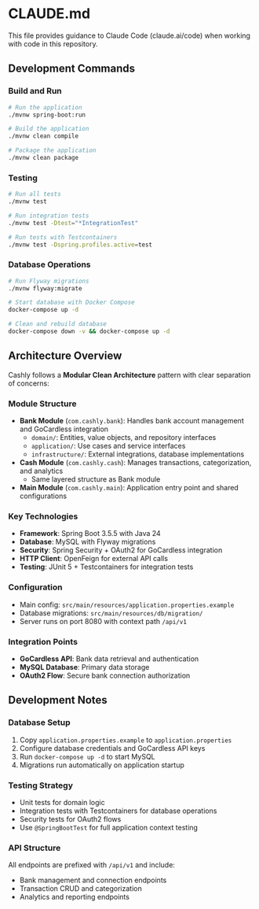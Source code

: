 # CLAUDE.md

This file provides guidance to Claude Code (claude.ai/code) when working with code in this repository.

## Development Commands

### Build and Run
```bash
# Run the application
./mvnw spring-boot:run

# Build the application
./mvnw clean compile

# Package the application
./mvnw clean package
```

### Testing
```bash
# Run all tests
./mvnw test

# Run integration tests
./mvnw test -Dtest="*IntegrationTest"

# Run tests with Testcontainers
./mvnw test -Dspring.profiles.active=test
```

### Database Operations
```bash
# Run Flyway migrations
./mvnw flyway:migrate

# Start database with Docker Compose
docker-compose up -d

# Clean and rebuild database
docker-compose down -v && docker-compose up -d
```

## Architecture Overview

Cashly follows a **Modular Clean Architecture** pattern with clear separation of concerns:

### Module Structure
- **Bank Module** (`com.cashly.bank`): Handles bank account management and GoCardless integration
  - `domain/`: Entities, value objects, and repository interfaces
  - `application/`: Use cases and service interfaces  
  - `infrastructure/`: External integrations, database implementations
- **Cash Module** (`com.cashly.cash`): Manages transactions, categorization, and analytics
  - Same layered structure as Bank module
- **Main Module** (`com.cashly.main`): Application entry point and shared configurations

### Key Technologies
- **Framework**: Spring Boot 3.5.5 with Java 24
- **Database**: MySQL with Flyway migrations
- **Security**: Spring Security + OAuth2 for GoCardless integration
- **HTTP Client**: OpenFeign for external API calls
- **Testing**: JUnit 5 + Testcontainers for integration tests

### Configuration
- Main config: `src/main/resources/application.properties.example`
- Database migrations: `src/main/resources/db/migration/`
- Server runs on port 8080 with context path `/api/v1`

### Integration Points
- **GoCardless API**: Bank data retrieval and authentication
- **MySQL Database**: Primary data storage
- **OAuth2 Flow**: Secure bank connection authorization

## Development Notes

### Database Setup
1. Copy `application.properties.example` to `application.properties`
2. Configure database credentials and GoCardless API keys
3. Run `docker-compose up -d` to start MySQL
4. Migrations run automatically on application startup

### Testing Strategy
- Unit tests for domain logic
- Integration tests with Testcontainers for database operations
- Security tests for OAuth2 flows
- Use `@SpringBootTest` for full application context testing

### API Structure
All endpoints are prefixed with `/api/v1` and include:
- Bank management and connection endpoints
- Transaction CRUD and categorization
- Analytics and reporting endpoints